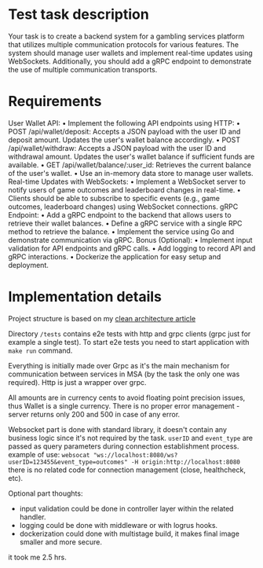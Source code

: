 # Test task description

Your task is to create a backend system for a gambling services platform that utilizes multiple communication protocols for various features. The system should manage user wallets and implement real-time updates using WebSockets. Additionally, you should add a gRPC endpoint to demonstrate the use of multiple communication transports.

# Requirements

User Wallet API:
• Implement the following API endpoints using HTTP:
• POST /api/wallet/deposit: Accepts a JSON payload with the user ID and deposit amount. Updates the user's wallet balance accordingly.
• POST /api/wallet/withdraw: Accepts a JSON payload with the user ID and withdrawal amount. Updates the user's wallet balance if sufficient funds are available.
• GET /api/wallet/balance/:user_id: Retrieves the current balance of the user's wallet.
• Use an in-memory data store to manage user wallets.
Real-time Updates with WebSockets:
• Implement a WebSocket server to notify users of game outcomes and leaderboard changes in real-time.
• Clients should be able to subscribe to specific events (e.g., game outcomes, leaderboard changes) using WebSocket connections.
gRPC Endpoint:
• Add a gRPC endpoint to the backend that allows users to retrieve their wallet balances.
• Define a gRPC service with a single RPC method to retrieve the balance.
• Implement the service using Go and demonstrate communication via gRPC.
Bonus (Optional):
• Implement input validation for API endpoints and gRPC calls.
• Add logging to record API and gRPC interactions.
• Dockerize the application for easy setup and deployment.

# Implementation details

Project structure is based on my [clean architecture article](https://medium.com/@sadensmol/my-clean-architecture-go-application-e4611b1754cb)

Directory `/tests` contains e2e tests with http and grpc clients (grpc just for example a single test). To start e2e tests you need to start application  with `make run` command.

Everything is initially made over Grpc as it's the main mechanism for communication between services in MSA (by the task the only one was required). Http is just a wrapper over grpc.

All amounts are in currency cents to avoid floating point precision issues, thus Wallet is a single currency.
There is no proper error management - server returns only 200 and 500 in case of any error.

Websocket part is done with standard library, it doesn't contain any business logic since it's not required by the task.
`userID` and `event_type` are passed as query parameters during connection establishment process.
example of use: `websocat "ws://localhost:8080/ws?userID=123455&event_type=outcomes" -H origin:http://localhost:8080`
there is no related code for connection management (close, healthcheck, etc).  

Optional part thoughts:  
- input validation could be done in controller layer within the related handler.
- logging could be done with middleware or with logrus hooks.
- dockerization could done with multistage build, it makes final image smaller and more secure.

it took me 2.5 hrs.
